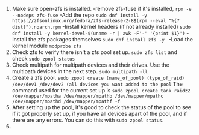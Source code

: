 1. Make sure open-zfs is installed. 
		-remove zfs-fuse if it's installed, `rpm -e --nodeps zfs-fuse`
		-Add the repo `sudo dnf install -y https://zfsonlinux.org/fedora/zfs-release-2-8$(rpm --eval "%{?dist}").noarch.rpm`
		-Install kernel headers (if not already installed) `sudo dnf install -y kernel-devel-$(uname -r | awk -F'-' '{print $1}')`
		-Install the zfs packages themselves `sudo dnf install zfs -y `
		-Load the kernel module `modprobe zfs`
2. Check zfs to verify there isn't a zfs pool set up. `sudo zfs list` and check `sudo zpool status` 
3. Check multipath for multipath devices and their drives. Use the multipath devices in the next step. `sudo multipath -ll`
4. Create a zfs pool. `sudo zpool create (name_of_pool) (type_of_raid) /dev/dev1 /dev/dev2 (all devices you want added to the pool` The command used for the current set up is `sudo zpool create tank raidz2 /dev/mapper/mpatha /dev/mapper/mpathb /dev/mapper/mpathc /dev/mapper/mpathd /dev/mapper/mpathf -f`
5. After setting up the pool, it's good to check the status of the pool to see if it got properly set up, if you have all devices apart of the pool, and if there are any errors. You can do this with `sudo zpool status`.
6. 